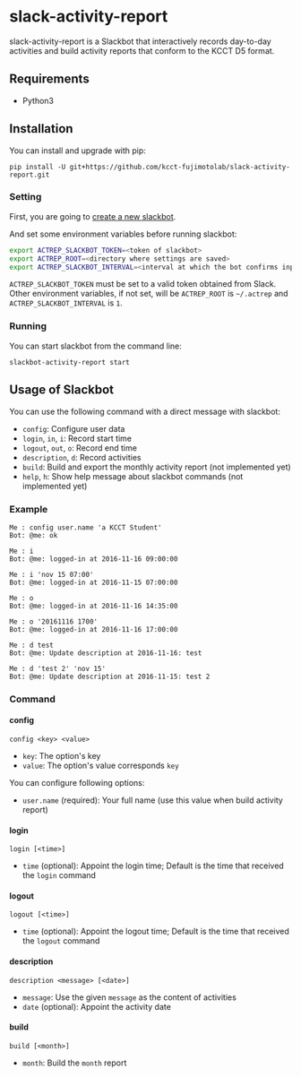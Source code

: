 # slack-activity-report
slack-activity-report is a Slackbot that interactively records day-to-day activities and build activity reports that conform to the KCCT D5 format.

## Requirements
- Python3

## Installation
You can install and upgrade with pip:
```
pip install -U git+https://github.com/kcct-fujimotolab/slack-activity-report.git
```

### Setting
First, you are going to [create a new slackbot](https://my.slack.com/services/new/bot).

And set some environment variables before running slackbot:
```sh
export ACTREP_SLACKBOT_TOKEN=<token of slackbot>
export ACTREP_ROOT=<directory where settings are saved>
export ACTREP_SLACKBOT_INTERVAL=<interval at which the bot confirms input from the user>
```
`ACTREP_SLACKBOT_TOKEN` must be set to a valid token obtained from Slack.
Other environment variables, if not set, will be `ACTREP_ROOT` is `~/.actrep` and `ACTREP_SLACKBOT_INTERVAL` is `1`.

### Running
You can start slackbot from the command line:
```
slackbot-activity-report start
```

## Usage of Slackbot
You can use the following command with a direct message with slackbot:
- `config`: Configure user data
- `login`, `in`, `i`: Record start time
- `logout`, `out`, `o`: Record end time
- `description`, `d`: Record activities
- `build`: Build and export the monthly activity report (not implemented yet)
- `help`, `h`: Show help message about slackbot commands (not implemented yet)

### Example
```
Me : config user.name 'a KCCT Student'
Bot: @me: ok
```

```
Me : i
Bot: @me: logged-in at 2016-11-16 09:00:00
```

```
Me : i 'nov 15 07:00'
Bot: @me: logged-in at 2016-11-15 07:00:00
```

```
Me : o
Bot: @me: logged-in at 2016-11-16 14:35:00
```

```
Me : o '20161116 1700'
Bot: @me: logged-in at 2016-11-16 17:00:00
```

```
Me : d test
Bot: @me: Update description at 2016-11-16: test
```

```
Me : d 'test 2' 'nov 15'
Bot: @me: Update description at 2016-11-15: test 2
```

### Command

#### config
```
config <key> <value>
```
- `key`: The option's key
- `value`: The option's value corresponds `key`

You can configure following options:
- `user.name` (required): Your full name (use this value when build activity report)

#### login
```
login [<time>]
```
- `time` (optional): Appoint the login time; Default is the time that received the `login` command

#### logout
```
logout [<time>]
```
- `time` (optional): Appoint the logout time; Default is the time that received the `logout` command

#### description
```
description <message> [<date>]
```
- `message`: Use the given `message` as the content of activities
- `date` (optional): Appoint the activity date

#### build
```
build [<month>]
```
- `month`: Build the `month` report
